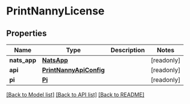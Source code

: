 # PrintNannyLicense


## Properties
Name | Type | Description | Notes
------------ | ------------- | ------------- | -------------
**nats_app** | [**NatsApp**](NatsApp.md) |  | [readonly] 
**api** | [**PrintNannyApiConfig**](PrintNannyApiConfig.md) |  | [readonly] 
**pi** | [**Pi**](Pi.md) |  | [readonly] 

[[Back to Model list]](../README.md#documentation-for-models) [[Back to API list]](../README.md#documentation-for-api-endpoints) [[Back to README]](../README.md)


